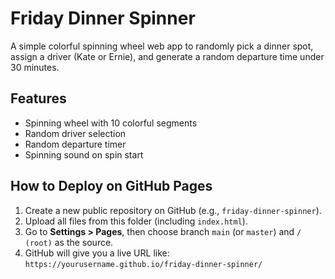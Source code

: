 # Friday Dinner Spinner

A simple colorful spinning wheel web app to randomly pick a dinner spot, assign a driver (Kate or Ernie), and generate a random departure time under 30 minutes.

## Features
- Spinning wheel with 10 colorful segments
- Random driver selection
- Random departure timer
- Spinning sound on spin start

## How to Deploy on GitHub Pages
1. Create a new public repository on GitHub (e.g., `friday-dinner-spinner`).
2. Upload all files from this folder (including `index.html`).
3. Go to **Settings > Pages**, then choose branch `main` (or `master`) and `/ (root)` as the source.
4. GitHub will give you a live URL like: `https://yourusername.github.io/friday-dinner-spinner/`
